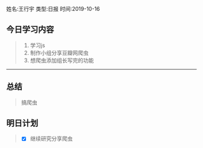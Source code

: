 姓名:王行宇
类型:日报
时间:2019-10-16

## 今日学习内容 ##
>1. 学习js
>2. 制作小组分享豆瓣网爬虫
>3. 想爬虫添加组长写完的功能
* * *
## 总结 ##
> 搞爬虫
## 明日计划 ##
> - [x] 继续研究分享爬虫

